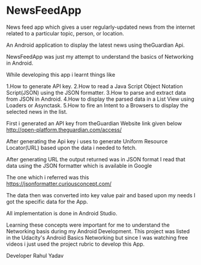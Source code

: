 # NewsFeedApp
News feed app which gives a user regularly-updated news from the internet related to a particular topic, person, or location.

An Android application to display the latest news using theGuardian Api.

NewsFeedApp was just my attempt to understand the basics of Networking in Android.

While developing this app i learnt things like

1.How to generate API key.
2.How to read a Java Script Object Notation Script(JSON) using the JSON formatter.
3.How to parse and extract data from JSON in Android.
4.How to display the parsed data in a List View using Loaders or Asynctask.
5.How to fire an Intent to a Browsers to display the selected news in the list.

First i generated an API key from theGuardian Website link given below 
http://open-platform.theguardian.com/access/

After generating the Api key i uses to generate Uniform Resource Locator(URL) based upon the data i needed to fetch.

After generating URL the output returned was in JSON format I read that data using the JSON 
formatter which is available in Google 

The one which i referred was this 
https://jsonformatter.curiousconcept.com/

The data then was converted into key value pair and based upon my needs I got the specific data for the App.

All implementation is done in Android Studio.

Learning these concepts were important for me to understand the Networking basis during my Android Development. This project was listed in the Udacity's Android Basics Networking but since I was watching free videos i just used the project rubric to develop this App.

Developer Rahul Yadav
